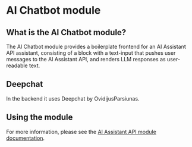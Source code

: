 # AI Chatbot module

## What is the AI Chatbot module?
The AI Chatbot module provides a boilerplate frontend for an AI Assistant API
assistant, consisting of a block with a text-input that pushes user messages to
the AI Assistant API, and renders LLM responses as user-readable text.

## Deepchat
In the backend it uses Deepchat by OvidijusParsiunas.

## Using the module
For more information, please see the [AI Assistant API module documentation](https://project.pages.drupalcode.org/ai/modules/ai_assistant_api/).
